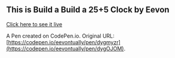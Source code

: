 ## This is Build a Build a 25+5 Clock by Eevon
[Click here to see it live](https://eevontually.github.io/build-a-25-5-clock/)

A Pen created on CodePen.io. Original URL: [https://codepen.io/eevontually/pen/dygmyzr](https://codepen.io/eevontually/pen/dygOJOM).
